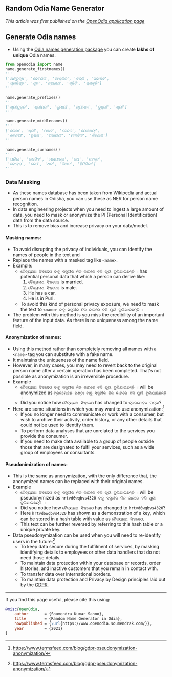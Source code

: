 ## Random Odia Name Generator

*This article was first published on the [OpenOdia application page](https://openodia.soumendrak.com/application/)*
## Generate Odia names

- Using the [Odia names generation package](https://openodia.soumendrak.com/#odia-names) you can create **lakhs of unique** Odia names.


```python
from openodia import name
name.generate_firstnames()
'''
['ଅନିରୁଦ୍ଧ', 'ଦେବରାଜ', 'ଆଶ୍ରିତ', 'ବଦ୍ରି', 'ସଦାଶିବ', 
 'ପ୍ରଦିପ୍ତ', 'ଧୃବ', 'ଶ୍ରୀନାଥ', 'ସ୍ନିତି', 'ପ୍ରକୃତି']
'''

name.generate_prefixes()
'''
['ଶ୍ରୀଯୁକ୍ତ', 'ଶ୍ରୀମତୀ', 'କୁମାରୀ', 'ଶ୍ରୀମାନ', 'ସୁଶ୍ରୀ', 'ଶ୍ରୀ']
'''

name.generate_middlenames()
'''
['ଲେଖା', 'ଶ୍ରୀ', 'ମାଧବ', 'କେତନ', 'ଯୋଶେଫ୍', 
 'କେଶରୀ', 'ଭୂଷଣ', 'ରାଧାରାଣୀ', 'ମାନସିଂହ', 'କିଶୋର']
'''

name.generate_surnames()
'''
['ପରିଜା', 'ରଣସିଂହ', 'ମହାପାତ୍ର', 'ରଥ', 'ମହନ୍ତ', 
 'ବେହେରା', 'ଦେଓ', 'ଧଳ', 'ଦିଆନ', 'ହିମିରିକା']
'''
```


### Data Masking

- As these names database has been taken from Wikipedia and actual person names in Odisha, you can use these as NER for person name recognition.
- In data engineering projects when you need to ingest a large amount of data, you need to mask or anonymize the PI (Personal Identification) data from the data source.
- This is to remove bias and increase privacy on your data/model.

#### Masking names: 

- To avoid disrupting the privacy of individuals, you can identify the names of people in the text and 
- Replace the names with a masked tag like `<name>`.
- Example:
    - `ବୈଦ୍ୟନାଥ ସିଂହଦେଓ ବାବୁ ସସ୍ତ୍ରୀକ ନିଜ କାରରେ ବସି ପୁରୀ ବୁଲିଯାଇଛନ୍ତି ।` has potential personal data that which a person can derive like:
        1. `ବୈଦ୍ୟନାଥ ସିଂହଦେଓ` is married.
        2. `ବୈଦ୍ୟନାଥ ସିଂହଦେଓ` is male.
        3. He has a car.
        4. He is in Puri.
    - To avoid this kind of personal privacy exposure, we need to mask the text to `<name> ବାବୁ ସସ୍ତ୍ରୀକ ନିଜ କାରରେ ବସି ପୁରୀ ବୁଲିଯାଇଛନ୍ତି ।`
- The problem with this method is you miss the credibility of an important feature of the input data. As there is no uniqueness among the name field.

#### Anonymization of names:

- Using this method rather than completely removing all names with a `<name>` tag you can substitute with a fake name.
- It maintains the uniqueness of the name field.
- However, in many cases, you may need to revert back to the original person name after a certain operation has been completed. That's not possible as anonymization is an irreversible procedure.
- Example
    - `ବୈଦ୍ୟନାଥ ସିଂହଦେଓ ବାବୁ ସସ୍ତ୍ରୀକ ନିଜ କାରରେ ବସି ପୁରୀ ବୁଲିଯାଇଛନ୍ତି ।` will be anonymized as `ବ୍ରଜମୋହନ ପଣ୍ଡା ବାବୁ ସସ୍ତ୍ରୀକ ନିଜ କାରରେ ବସି ପୁରୀ ବୁଲିଯାଇଛନ୍ତି ।` 
    - Did you notice how `ବୈଦ୍ୟନାଥ ସିଂହଦେଓ` has changed to `ବ୍ରଜମୋହନ ପଣ୍ଡା`?
- Here are some situations in which you may want to use anonymization:[^1]
    - If you no longer need to communicate or work with a consumer, but wish to archive their activity, order history, or any other details that could not be used to identify them.
    - To perform data analyses that are unrelated to the services you provide the consumer.
    - If you need to make data available to a group of people outside those that are designated to fulfil your services, such as a wide group of employees or consultants.


#### Pseudonimization of names:

- This is the same as anonymization, with the only difference that, the anonymized names can be replaced with their original names.
- Example
    - `ବୈଦ୍ୟନାଥ ସିଂହଦେଓ ବାବୁ ସସ୍ତ୍ରୀକ ନିଜ କାରରେ ବସି ପୁରୀ ବୁଲିଯାଇଛନ୍ତି ।` will be pseudonymized as `hrtvd6wqbvs4320 ବାବୁ ସସ୍ତ୍ରୀକ ନିଜ କାରରେ ବସି ପୁରୀ ବୁଲିଯାଇଛନ୍ତି ।` 
    - Did you notice how `ବୈଦ୍ୟନାଥ ସିଂହଦେଓ` has changed to `hrtvd6wqbvs4320`?
    - Here `hrtvd6wqbvs4320` has shown as a demonstration of a key, which can be stored in a hash table with value as `ବୈଦ୍ୟନାଥ ସିଂହଦେଓ`.
    - This text can be further reversed by referring to this hash table or a unique private key.
- Data pseudonymization can be used when you will need to re-identify users in the future:[^1]
    - To keep data secure during the fulfilment of services, by masking identifying details to employees or other data handlers that do not need those details.
    - To maintain data protection within your database or records, order histories, and inactive customers that you remain in contact with.
    - To transfer data over international borders.
    - To maintain data protection and Privacy by Design principles laid out by the [GDPR](https://gdpr.eu/).



<!-- Citation -->
<hr>
If you find this page useful, please cite this using:

```bibtex
@misc{OpenOdia,
    author       = {Soumendra Kumar Sahoo},
    title        = {Random Name Generator in Odia},
    howpublished = {\url{https://www.openodia.soumendrak.com/}},
    year         = {2021}
}
```

[^1]: https://www.termsfeed.com/blog/gdpr-pseudonymization-anonymization/
